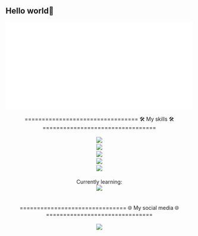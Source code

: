 ## Hello world👋

![Metrics](/metrics.classic.svg)

<div align="center">
    ================================= 🛠️ My skills 🛠️ =================================
    <br>
    <br>
    <div>
        <a href="https://skillicons.dev">
          <img src="https://skillicons.dev/icons?i=cs,unity" />
        </a>
    </div>
    <div>
        <a href="https://skillicons.dev">
          <img src="https://skillicons.dev/icons?i=flutter,swift" />
        </a>
    </div>
    <div>
        <a href="https://skillicons.dev">
          <img src="https://skillicons.dev/icons?i=html,css,vue,js" />
        </a>
    </div>
    <div>
        <a href="https://skillicons.dev">
          <img src="https://skillicons.dev/icons?i=sqlite,firebase" />
        </a>
    </div>
    <div>
        <a href="https://skillicons.dev">
          <img src="https://skillicons.dev/icons?i=py,java" />
        </a>
    </div>
    <div>
        <br>
        </b>Currently learning:
        <br>
        <be>
        <a href="https://skillicons.dev">
          <img src="https://skillicons.dev/icons?i=docker,kubernetes,fastapi,cpp" />
        </a>
    </div>
</div>
<br>
<br>

<div align="center">
    =============================== 🌐 My social media 🌐 ===============================
    <br>
    <br>
    <a href="https://www.linkedin.com/in/clif-ong-724467199">
        <a href="https://skillicons.dev">
            <img src="https://skillicons.dev/icons?i=linkedin" />
        </a>
    </a>
    
    
    
</div>



<!--
**Clifong/Clifong** is a ✨ _special_ ✨ repository because its `README.md` (this file) appears on your GitHub profile.

Here are some ideas to get you started:

- 🔭 I’m currently working on ...
- 🌱 I’m currently learning ...
- 👯 I’m looking to collaborate on ...
- 🤔 I’m looking for help with ...
- 💬 Ask me about ...
- 📫 How to reach me: ...
- 😄 Pronouns: ...
- ⚡ Fun fact: ...
-->
